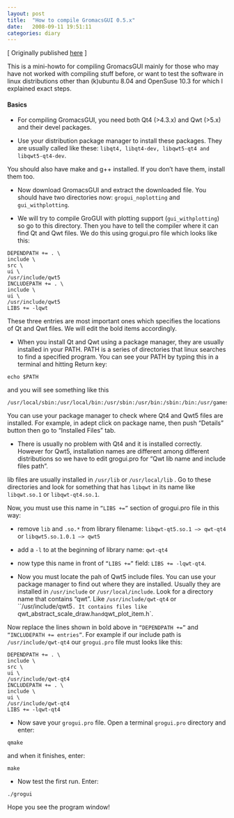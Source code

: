 ```yaml
---
layout: post
title:  "How to compile GromacsGUI 0.5.x"
date:   2008-09-11 19:51:11
categories: diary 
---
```


[ Originally published [here](https://resal.wordpress.com/2008/09/11/how-to-compile-gromacsgui-05x/) ]

This is a mini-howto for compiling GromacsGUI mainly for those who may have not worked with compiling stuff before, or want to test the software in linux distributions other than (k)ubuntu 8.04 and OpenSuse 10.3 for which I explained exact steps.

#### Basics

- For compiling GromacsGUI, you need both Qt4 (>4.3.x) and Qwt (>5.x) and their devel packages.

- Use your distribution package manager to install these packages. They are usually called like these: `libqt4, libqt4-dev, libqwt5-qt4 and libqwt5-qt4-dev`.

You should also have make and g++ installed. If you don’t have them, install them too.

- Now download GromacsGUI and extract the downloaded file. You should have two directories now: `grogui_noplotting` and `gui_withplotting`.

- We will try to compile GroGUI with plotting support (`gui_withplotting`) so go to this directory. Then you have to tell the compiler where it can find Qt and Qwt files. We do this using grogui.pro file which looks like this:

```
DEPENDPATH += . \
include \
src \
ui \
/usr/include/qwt5
INCLUDEPATH += . \
include \
ui \
/usr/include/qwt5
LIBS += -lqwt
```

These three entries are most important ones which specifies the locations of Qt and Qwt files. We will edit the bold items accordingly.

- When you install Qt and Qwt using a package manager, they are usually installed in your PATH. PATH is a series of directories that linux searches to find a specified program. You can see your PATH by typing this in a terminal and hitting Return key:

```
echo $PATH
```

and you will see something like this

```
/usr/local/sbin:/usr/local/bin:/usr/sbin:/usr/bin:/sbin:/bin:/usr/games
```

You can use your package manager to check where Qt4 and Qwt5 files are installed. For example, in adept click on package name, then push “Details” button then go to “Installed Files” tab.

- There is usually no problem with Qt4 and it is installed correctly. However for Qwt5, installation names are different among different distributions so we have to edit grogui.pro for “Qwt lib name and include files path”.

lib files are usually installed in `/usr/lib` or `/usr/local/lib` . Go to these directories and look for something that has `libqwt` in its name like `libqwt.so.1` or `libqwt-qt4.so.1`.

Now, you must use this name in `“LIBS +=”` section of grogui.pro file in this way:

  - remove `lib` and `.so.*` from library filename: `libqwt-qt5.so.1 —> qwt-qt4` or `libqwt5.so.1.0.1 —> qwt5`
  - add a `-l` to at the beginning of library name: `qwt-qt4`
  - now type this name in front of `“LIBS +=”` field: `LIBS += -lqwt-qt4`.

- Now you must locate the pah of Qwt5 include files. You can use your package manager to find out where they are installed. Usually they are installed in `/usr/include` or `/usr/local/include`. Look for a directory name that contains “qwt”. Like `/usr/include/qwt-qt4` or ``/usr/include/qwt5`. It contains files like `qwt_abstract_scale_draw.h` and `qwt_plot_item.h`.

Now replace the lines shown in bold above in `“DEPENDPATH +=”` and `“INCLUDEPATH += entries”`. For example if our include path is `/usr/include/qwt-qt4` our `grogui.pro` file must looks like this:

```
DEPENDPATH += . \
include \
src \
ui \
/usr/include/qwt-qt4
INCLUDEPATH += . \
include \
ui \
/usr/include/qwt-qt4
LIBS += -lqwt-qt4
```

- Now save your `grogui.pro` file. Open a terminal `grogui.pro` directory and enter:

```
qmake
```

and when it finishes, enter:

```
make
```

- Now test the first run. Enter:

```
./grogui
```

Hope you see the program window!

